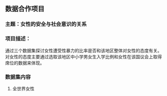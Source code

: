 ## 数据合作项目
### 主题：女性的安全与社会意识的关系
### 项目描述：
通过三个数据集探讨女性遭受性暴力的比率是否和该地区整体对女性的态度有关。对女性的态度主要通过选取该地区中小学男女生入学比例和女性在该国议会上取得席位的数据来体现。
### 数据集内容
1. 全世界女性  
